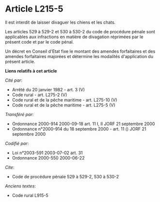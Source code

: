 # Article L215-5

Il est interdit de laisser divaguer les chiens et les chats.

Les articles 529 à 529-2 et 530 à 530-2 du code de procédure pénale sont applicables aux infractions en matière de divagation
réprimées par le présent code et par le code pénal.

Un décret en Conseil d'Etat fixe le montant des amendes forfaitaires et des amendes forfaitaires majorées et détermine les
modalités d'application du présent article.

**Liens relatifs à cet article**

_Cité par_:

  - Arrêté du 20 janvier 1982 - art. 3 (V)
  - Code rural - art. L275-2 (V)
  - Code rural et de la pêche maritime - art. L275-10 (V)
  - Code rural et de la pêche maritime - art. L275-5 (V)

_Transféré par_:

  - Ordonnance 2000-914 2000-09-18 art. 11 I, II JORF 21 septembre 2000
  - Ordonnance n°2000-914 du 18 septembre 2000 - art. 11 () JORF 21 septembre 2000

_Codifié par_:

  - Loi n°2003-591 2003-07-02 art. 31
  - Ordonnance 2000-550 2000-06-22

_Cite_:

  - Code de procédure pénale 529 à 529-2, 530 à 530-2

_Anciens textes_:

  - Code rural L915-5
